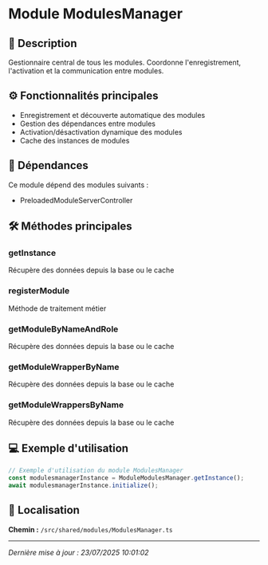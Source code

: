 # Module ModulesManager

## 📖 Description

Gestionnaire central de tous les modules. Coordonne l'enregistrement, l'activation et la communication entre modules.

## ⚙️ Fonctionnalités principales

- Enregistrement et découverte automatique des modules
- Gestion des dépendances entre modules
- Activation/désactivation dynamique des modules
- Cache des instances de modules

## 🔗 Dépendances

Ce module dépend des modules suivants :
- PreloadedModuleServerController


## 🛠️ Méthodes principales

### getInstance
Récupère des données depuis la base ou le cache

### registerModule
Méthode de traitement métier

### getModuleByNameAndRole
Récupère des données depuis la base ou le cache

### getModuleWrapperByName
Récupère des données depuis la base ou le cache

### getModuleWrappersByName
Récupère des données depuis la base ou le cache



## 💻 Exemple d'utilisation

```typescript
// Exemple d'utilisation du module ModulesManager
const modulesmanagerInstance = ModuleModulesManager.getInstance();
await modulesmanagerInstance.initialize();
```

## 📍 Localisation

**Chemin :** `/src/shared/modules/ModulesManager.ts`

---

*Dernière mise à jour : 23/07/2025 10:01:02*
